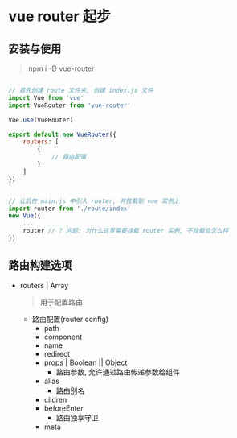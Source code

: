 # vue router 起步

## 安装与使用
> npm i -D vue-router

```javaScript

// 首先创建 route 文件夹, 创建 index.js 文件
import Vue from 'vue'
import VueRouter from 'vue-router'

Vue.use(VueRouter)

export default new VueRouter({
    routers: [
        {
            // 路由配置
        }
    ]
})


// 让后在 main.js 中引入 router, 并挂载到 vue 实例上
import router from './route/index'
new Vue({
    ...
    router // ? 问题: 为什么这里需要挂载 router 实例, 不挂载会怎么样
})
```

## 路由构建选项

+ routers | Array
  > 用于配置路由
  + 路由配置(router config)
    + path
    + component
    + name
    + redirect
    + props | Boolean || Object  
      + 路由参数, 允许通过路由传递参数给组件
    + alias
      + 路由别名
    + cildren
    + beforeEnter
      + 路由独享守卫
    + meta